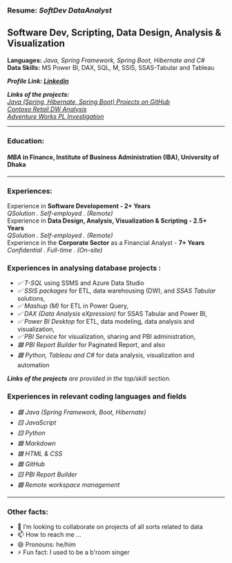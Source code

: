 ### Resume: _SoftDev DataAnalyst_
## Software Dev, Scripting, Data Design, Analysis & Visualization

__Languages:__ _Java, Spring Framework, Spring Boot, Hibernate and C#_<br>
__Data Skills:__ MS Power BI, DAX, SQL, M, SSIS, SSAS-Tabular and Tableau

___Profile Link: <a href="https://www.linkedin.com/in/shahidulquddusi" target="_blank">Linkedin</a>___ 

___Links of the projects:___ 
<br> _<a href="https://github.com/shahidulquddusi/Java-Projects">Java (Spring, Hibernate, Spring Boot) Projects on GitHub</a>_
<br> _<a href="https://app.powerbi.com/view?r=eyJrIjoiZTMxZjAxNDYtMThjMy00OTY1LTliN2MtNzBiZDc5MTQxNzgxIiwidCI6IjJmZjJhZDJiLTcwYmMtNDMwOS1hZGJiLWJlNmVlMjE0ZmNmNyIsImMiOjEwfQ%3D%3D" target="_blank">Contoso Retail DW Analysis</a>_
<br> _<a href="https://app.powerbi.com/view?r=eyJrIjoiYzcwYzRmMGYtZjQwMy00MmYwLThmMjItNGM0ZjliOWJmYjY1IiwidCI6IjJmZjJhZDJiLTcwYmMtNDMwOS1hZGJiLWJlNmVlMjE0ZmNmNyIsImMiOjEwfQ%3D%3D" target="_blank">Adventure Works PL Investigation</a>_


---
### Education: 
#### <i>MBA</i> in Finance, Institute of Business Administration (IBA), University of Dhaka
---
### Experiences:
Experience in __Software Developement - 2+ Years__
<br> _QSolution . Self-employed . (Remote)_
<br> Experience in __Data Design, Analysis, Visualization & Scripting - 2.5+ Years__
<br> _QSolution . Self-employed . (Remote)_
<br>Experience in the __Corporate Sector__ as a Financial Analyst - __7+ Years__
<br> _Confidential . Full-time . (On-site)_


### Experiences in analysing database projects :

<ul>
<li><i>✅ T-SQL</i> using SSMS and Azure Data Studio  </li>
<li><i>✅ SSIS packages</i> for ETL, data warehousing (DW), and <i>SSAS Tabular</i> solutions,  </li>
<li><i>✅ Mashup (M)</i> for ETL in Power Query,  </li>
<li><i>✅ DAX (Data Analysis eXpression)</i> for SSAS Tabular and Power BI,  </li>
<li><i>✅ Power BI Desktop</i> for ETL, data modeling, data analysis and visualization,  </li>
<li><i>✅ PBI Service</i> for visualization, sharing and PBI administration,  </li>
<li><i>🟦 PBI Report Builder</i> for Paginated Report, and also   </li>
<li><i>🟪 Python, Tableau and C#</i>  for data analysis, visualization and automation</li>
</ul>

___Links of the projects__ are provided in the top/skill section._

### Experiences in relevant coding languages and fields

<ul>
<li> <i>🟩 Java (Spring Framework, Boot, Hibernate)</i> </li>
<li> <i>🟨 JavaScript</i> </li>
<li> <i>🟨 Python</i> </li>
<li> <i>🟦 Markdown</i> </li>
<li> <i>🟦 HTML & CSS</i> </li>
<li> <i>🟦 GitHub</i> </li>
<li> <i>🟨 PBI Report Builder</i> </li>
<li> <i>🟪 Remote workspace management</i> </li>
</ul>

---
### Other facts:

- 💞️ I’m looking to collaborate on projects of all sorts related to data
- 📫 How to reach me ... 
- 😄 Pronouns: he/him
- ⚡ Fun fact: I used to be a b'room singer

<!---
shahidulq/shahidulq is a ✨ special ✨ repository because its `README.md` (this file) appears on your GitHub profile.
You can click the Preview link to take a look at your changes.
--->
